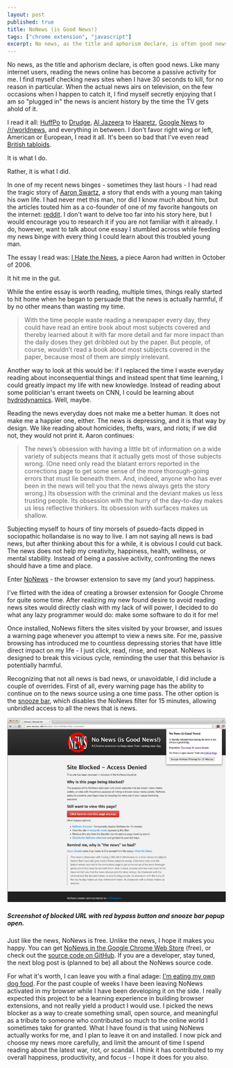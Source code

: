 ```yaml
---
layout: post
published: true
title: NoNews (is Good News!)
tags: ["chrome extension", "javascript"]
excerpt: No news, as the title and aphorism declare, is often good news.  Like many internet users, reading the news online has become a passive activity for me. I find myself checking news sites when I have 30 seconds to kill, for no reason in particular.  When the actual news airs on television, on the few occasions when I happen to catch it, I find myself secretly enjoying that I am so "plugged in" the news is ancient history by the time the TV gets ahold of it. An essay by Aaron Swartz made me rethink my constant news exposure, and drove me so far I created a browser extension to aid me in changing my ways.
---
```


No news, as the title and aphorism declare, is often good news.  Like many internet users, reading the news online has become a passive activity for me. I find myself checking news sites when I have 30 seconds to kill, for no reason in particular.  When the actual news airs on television, on the few occasions when I happen to catch it, I find myself secretly enjoying that I am so "plugged in" the news is ancient history by the time the TV gets ahold of it.

I read it all: [HuffPo](http://www.huffingtonpost.com/) to [Drudge](http://drudgereport.com), [Al Jazeera](http://www.aljazeera.com) to [Haaretz](http://www.haaretz.com), [Google News](https://news.google.com) to [/r/worldnews](http://www.reddit.com/r/worldnews/), and everything in between.  I don't favor right wing or left, American or European, I read it all. It's been so bad that I've even read [British tabloids](http://www.thesun.co.uk/).

It is what I do.

Rather, it is what I did.

In one of my recent news binges - sometimes they last hours - I had read the tragic story of [Aaron Swartz](http://en.wikipedia.org/wiki/Aaron_Swartz), a story that ends with a young man taking his own life.  I had never met this man, nor did I know much about him, but the articles touted him as a co-founder of one of my favorite hangouts on the internet: [reddit](http://www.reddit.com).  I don't want to delve too far into his story here, but I would encourage you to research it if you are not familiar with it already.  I do, however, want to talk about one essay I stumbled across while feeding my news binge with every thing I could learn about this troubled young man.

The essay I read was: [I Hate the News](http://www.aaronsw.com/weblog/hatethenews), a piece Aaron had written in October of 2006.

It hit me in the gut.

While the entire essay is worth reading, multiple times, things really started to hit home when he began to persuade that the news is actually harmful, if by no other means than wasting my time.

> With the time people waste reading a newspaper every day, they could have read an entire book about most subjects covered and thereby learned about it with far more detail and far more impact than the daily doses they get dribbled out by the paper. But people, of course, wouldn’t read a book about most subjects covered in the paper, because most of them are simply irrelevant.

Another way to look at this would be: if I replaced the time I waste everyday reading about inconsequential things and instead spent that time learning, I could greatly impact my life with new knowledge.  Instead of reading about some politician's errant tweets on CNN, I could be learning about [hydrodynamics](http://ocw.mit.edu/courses/mechanical-engineering/2-016-hydrodynamics-13-012-fall-2005/).  Well, maybe.

Reading the news everyday does not make me a better human. It does not make me a happier one, either.  The news is depressing, and it is that way by design.  We like reading about homicides, thefts, wars, and riots; if we did not, they would not print it.  Aaron continues:

> The news’s obsession with having a little bit of information on a wide variety of subjects means that it actually gets most of those subjects wrong. (One need only read the blatant errors reported in the corrections page to get some sense of the more thorough-going errors that must lie beneath them. And, indeed, anyone who has ever been in the news will tell you that the news always gets the story wrong.) Its obsession with the criminal and the deviant makes us less trusting people. Its obsession with the hurry of the day-to-day makes us less reflective thinkers. Its obsession with surfaces makes us shallow.

Subjecting myself to hours of tiny morsels of psuedo-facts dipped in sociopathic hollandaise is no way to live.  I am not saying all news is bad news, but after thinking about this for a while, it is obvious I could cut back. The news does not help my creativity, happiness, health, wellness, or mental stability.  Instead of being a passive activity, confronting the news should have a time and place.

Enter [NoNews](http://www.nonews.info) - the browser extension to save my (and your) happiness.

I've flirted with the idea of creating a browser extension for Google Chrome for quite some time.  After realizing my new found desire to avoid reading news sites would directly clash with my lack of will power, I decided to do what any lazy programmer would do: make some software to do it for me!

Once installed, NoNews filters the sites visited by your browser, and issues a warning page whenever you attempt to view a news site.  For me, passive browsing has introduced me to countless depressing stories that have little direct impact on my life - I just click, read, rinse, and repeat.  NoNews is designed to break this vicious cycle, reminding the user that this behavior is potentially harmful.

Recognizing that not all news is bad news, or unavoidable, I did include a couple of overrides.  First of all, every warning page has the ability to continue on to the news source using a one time pass.  The other option is the [snooze bar](http://www.nonews.info/how-to-snooze.html), which disables the NoNews filter for 15 minutes, allowing unbridled access to all the news that is news.

![Nonews Blocked Site Screen](/img/nonews-blocked-site-screen-800.jpg)
<h5 class="centered-text">Screenshot of blocked URL with red bypass button and snooze bar popup open.</h5>

Just like the news, NoNews is free.  Unlike the news, I hope it makes you happy.  You can get [NoNews in the Google Chrome Web Store](https://chrome.google.com/webstore/detail/no-news-is-good-news/fnikidjfogfllkinoahanihoddalbhil) (free), or check out the [source code on GitHub](https://github.com/JDStraughan/nonews).  If you are a developer, stay tuned, the next blog post is (planned to be) all about the NoNews source code.

For what it's worth, I can leave you with a final adage: [I'm eating my own dog food](http://en.wikipedia.org/wiki/Eating_your_own_dog_food).  For the past couple of weeks I have been leaving NoNews activated in my browser while I have been developing it on the side. I really expected this project to be a learning experience in building browser extensions, and not really yield a product I would use.  I picked the news blocker as a way to create something small, open source, and meaningful as a tribute to someone who contributed so much to the online world I sometimes take for granted.  What I have found is that using NoNews actually works for me, and I plan to leave it on and installed.  I now pick and choose my news more carefully, and limit the amount of time I spend reading about the latest war, riot, or scandal.  I think it has contributed to my overall happiness, productivity, and focus - I hope it does for you also.